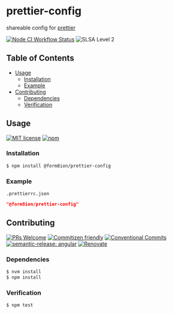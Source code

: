 # prettier-config

shareable config for [prettier](https://prettier.io/)

<!--status-badges start -->

[![Node CI Workflow Status][github-actions-ci-badge]][github-actions-ci-link]
![SLSA Level 2][slsa-badge]

<!--status-badges end -->

## Table of Contents

* [Usage](#usage)
  * [Installation](#installation)
  * [Example](#example)
* [Contributing](#contributing)
  * [Dependencies](#dependencies)
  * [Verification](#verification)

## Usage

<!--consumer-badges start -->

[![MIT license][license-badge]][license-link]
[![npm][npm-badge]][npm-link]

<!--consumer-badges end -->

### Installation

```sh
$ npm install @form8ion/prettier-config
```

### Example

`.prettierrc.json`

```json
"@form8ion/prettier-config"
```

## Contributing

<!--contribution-badges start -->

[![PRs Welcome][PRs-badge]][PRs-link]
[![Commitizen friendly][commitizen-badge]][commitizen-link]
[![Conventional Commits][commit-convention-badge]][commit-convention-link]
[![semantic-release: angular][semantic-release-badge]][semantic-release-link]
[![Renovate][renovate-badge]][renovate-link]

<!--contribution-badges end -->

### Dependencies

```sh
$ nvm install
$ npm install
```

### Verification

```sh
$ npm test
```

[PRs-link]: http://makeapullrequest.com

[PRs-badge]: https://img.shields.io/badge/PRs-welcome-brightgreen.svg

[commitizen-link]: http://commitizen.github.io/cz-cli/

[commitizen-badge]: https://img.shields.io/badge/commitizen-friendly-brightgreen.svg

[commit-convention-link]: https://conventionalcommits.org

[commit-convention-badge]: https://img.shields.io/badge/Conventional%20Commits-1.0.0-yellow.svg

[semantic-release-link]: https://github.com/semantic-release/semantic-release

[semantic-release-badge]: https://img.shields.io/badge/semantic--release-angular-e10079?logo=semantic-release

[renovate-link]: https://renovatebot.com

[renovate-badge]: https://img.shields.io/badge/renovate-enabled-brightgreen.svg?logo=renovatebot

[github-actions-ci-link]: https://github.com/form8ion/prettier-config/actions?query=workflow%3A%22Node.js+CI%22+branch%3Amaster

[github-actions-ci-badge]: https://github.com/form8ion/prettier-config/workflows/Node.js%20CI/badge.svg

[license-link]: LICENSE

[license-badge]: https://img.shields.io/github/license/form8ion/prettier-config.svg

[npm-link]: https://www.npmjs.com/package/@form8ion/prettier-config

[npm-badge]: https://img.shields.io/npm/v/@form8ion/prettier-config?logo=npm

[slsa-badge]: https://slsa.dev/images/gh-badge-level2.svg
